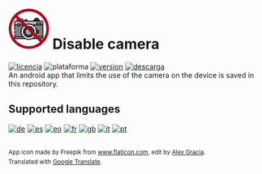 <!-- Inglés -->
# <img alt="app-icon" src="../img/app-icon.png" width="80" height="80"> Disable camera
<!-- Botones -->
[![licencia](https://img.shields.io/github/license/AlexGracia/Deshabilitar-camara?label=license&logo=Open-Access&style=flat-square)](../../LICENSE.md)
![plataforma](https://img.shields.io/badge/platform-android-%232b995c?logo=Android&style=flat-square)
[![version](https://img.shields.io/github/tag/AlexGracia/Deshabilitar-camara?label=version&logo=Skyliner&logoColor=9cf&style=flat-square)](https://github.com/AlexGracia/Deshabilitar-camara/releases/latest)
[![descarga](https://img.shields.io/badge/download-Deshabilitar--camara.apk-%23cca414?logo=DocuSign&style=flat-square)](https://github.com/AlexGracia/Deshabilitar-camara/releases/latest/download/Deshabilitar-camara.apk)
<br>An android app that limits the use of the camera on the device is saved in this repository.

## Supported languages
[<img title="German" alt="de" src="https://github.githubassets.com/images/icons/emoji/unicode/1f1e9-1f1ea.png" width="20" height="20">](README-de.md) [<img title="Spanish" alt="es" src="https://github.githubassets.com/images/icons/emoji/unicode/1f1ea-1f1f8.png" width="20" height="20">](../../README.md) [<img title="Esperanto" alt="eo" src="https://upload.wikimedia.org/wikipedia/commons/7/78/Nuvola_Esperantujo_flag.svg" width="17" height="17">](README-eo.md) [<img title="French" alt="fr" src="https://github.githubassets.com/images/icons/emoji/unicode/1f1eb-1f1f7.png" width="20" height="20">](README-fr.md) [<img title="English" alt="gb" src="https://github.githubassets.com/images/icons/emoji/unicode/1f1ec-1f1e7.png" width="20" height="20">](README-gb.md) [<img title="Italian" alt="it" src="https://github.githubassets.com/images/icons/emoji/unicode/1f1ee-1f1f9.png" width="20" height="20">](README-it.md) [<img title="Portuguese" alt="pt" src="https://github.githubassets.com/images/icons/emoji/unicode/1f1f5-1f1f9.png" width="20" height="20">](README-pt.md)

<br><sup>App icon made by Freepik from www.flaticon.com, edit by [Alex Gracia](https://github.com/AlexGracia).
<br>Translated with [Google Translate](https://translate.google.com/).</sup>
